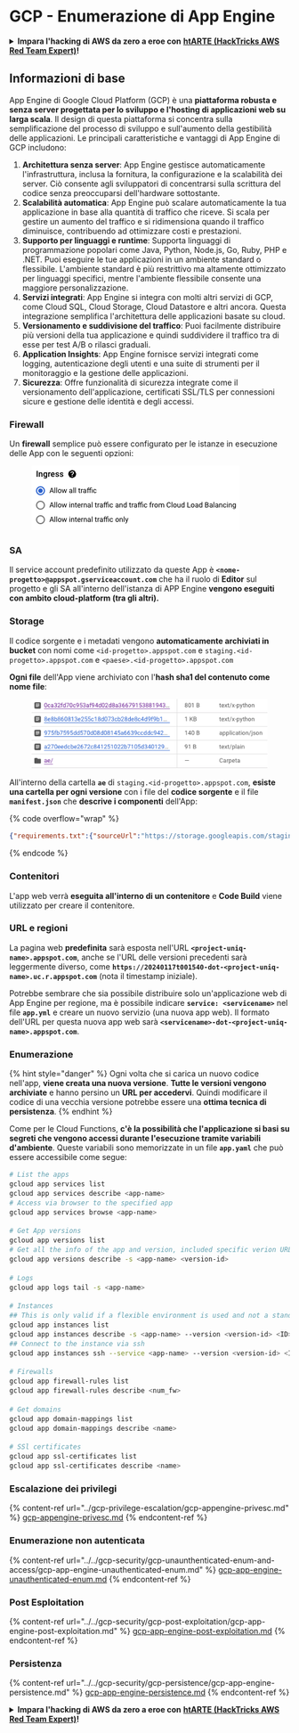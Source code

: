 # GCP - Enumerazione di App Engine

<details>

<summary><strong>Impara l'hacking di AWS da zero a eroe con</strong> <a href="https://training.hacktricks.xyz/courses/arte"><strong>htARTE (HackTricks AWS Red Team Expert)</strong></a><strong>!</strong></summary>

Altri modi per supportare HackTricks:

* Se vuoi vedere la tua **azienda pubblicizzata su HackTricks** o **scaricare HackTricks in PDF** Controlla i [**PACCHETTI DI ABBONAMENTO**](https://github.com/sponsors/carlospolop)!
* Ottieni il [**merchandising ufficiale di PEASS & HackTricks**](https://peass.creator-spring.com)
* Scopri [**The PEASS Family**](https://opensea.io/collection/the-peass-family), la nostra collezione di [**NFT esclusivi**](https://opensea.io/collection/the-peass-family)
* **Unisciti al** 💬 [**gruppo Discord**](https://discord.gg/hRep4RUj7f) o al [**gruppo Telegram**](https://t.me/peass) o **seguici** su **Twitter** 🐦 [**@hacktricks_live**](https://twitter.com/hacktricks_live)**.**
* **Condividi i tuoi trucchi di hacking inviando PR a** [**HackTricks**](https://github.com/carlospolop/hacktricks) e [**HackTricks Cloud**](https://github.com/carlospolop/hacktricks-cloud) github repos.

</details>

## Informazioni di base <a href="#reviewing-app-engine-configurations" id="reviewing-app-engine-configurations"></a>


App Engine di Google Cloud Platform (GCP) è una **piattaforma robusta e senza server progettata per lo sviluppo e l'hosting di applicazioni web su larga scala**. Il design di questa piattaforma si concentra sulla semplificazione del processo di sviluppo e sull'aumento della gestibilità delle applicazioni. Le principali caratteristiche e vantaggi di App Engine di GCP includono:

1. **Architettura senza server**: App Engine gestisce automaticamente l'infrastruttura, inclusa la fornitura, la configurazione e la scalabilità dei server. Ciò consente agli sviluppatori di concentrarsi sulla scrittura del codice senza preoccuparsi dell'hardware sottostante.
2. **Scalabilità automatica**: App Engine può scalare automaticamente la tua applicazione in base alla quantità di traffico che riceve. Si scala per gestire un aumento del traffico e si ridimensiona quando il traffico diminuisce, contribuendo ad ottimizzare costi e prestazioni.
3. **Supporto per linguaggi e runtime**: Supporta linguaggi di programmazione popolari come Java, Python, Node.js, Go, Ruby, PHP e .NET. Puoi eseguire le tue applicazioni in un ambiente standard o flessibile. L'ambiente standard è più restrittivo ma altamente ottimizzato per linguaggi specifici, mentre l'ambiente flessibile consente una maggiore personalizzazione.
4. **Servizi integrati**: App Engine si integra con molti altri servizi di GCP, come Cloud SQL, Cloud Storage, Cloud Datastore e altri ancora. Questa integrazione semplifica l'architettura delle applicazioni basate su cloud.
5. **Versionamento e suddivisione del traffico**: Puoi facilmente distribuire più versioni della tua applicazione e quindi suddividere il traffico tra di esse per test A/B o rilasci graduali.
6. **Application Insights**: App Engine fornisce servizi integrati come logging, autenticazione degli utenti e una suite di strumenti per il monitoraggio e la gestione delle applicazioni.
7. **Sicurezza**: Offre funzionalità di sicurezza integrate come il versionamento dell'applicazione, certificati SSL/TLS per connessioni sicure e gestione delle identità e degli accessi.

### Firewall

Un **firewall** semplice può essere configurato per le istanze in esecuzione delle App con le seguenti opzioni:

<figure><img src="../../../.gitbook/assets/image (3) (1) (2).png" alt=""><figcaption></figcaption></figure>

### SA

Il service account predefinito utilizzato da queste App è **`<nome-progetto>@appspot.gserviceaccount.com`** che ha il ruolo di **Editor** sul progetto e gli SA all'interno dell'istanza di APP Engine **vengono eseguiti con ambito cloud-platform (tra gli altri).**

### Storage

Il codice sorgente e i metadati vengono **automaticamente archiviati in bucket** con nomi come `<id-progetto>.appspot.com` e `staging.<id-progetto>.appspot.com` e `<paese>.<id-progetto>.appspot.com`&#x20;

**Ogni file** dell'App viene archiviato con l'**hash sha1 del contenuto come nome file**:

<figure><img src="../../../.gitbook/assets/image (4) (6).png" alt=""><figcaption></figcaption></figure>

All'interno della cartella **`ae`** di `staging.<id-progetto>.appspot.com`, **esiste una cartella per ogni versione** con i file del **codice sorgente** e il file **`manifest.json`** che **descrive i componenti** dell'App:

{% code overflow="wrap" %}
```json
{"requirements.txt":{"sourceUrl":"https://storage.googleapis.com/staging.onboarding-host-98efbf97812843.appspot.com/a270eedcbe2672c841251022b7105d340129d108","sha1Sum":"a270eedc_be2672c8_41251022_b7105d34_0129d108"},"main_test.py":{"sourceUrl":"https://storage.googleapis.com/staging.onboarding-host-98efbf97812843.appspot.com/0ca32fd70c953af94d02d8a36679153881943f32","sha1Sum":"0ca32fd7_0c953af9_4d02d8a ...
```
{% endcode %}

### Contenitori

L'app web verrà **eseguita all'interno di un contenitore** e **Code Build** viene utilizzato per creare il contenitore.

### URL e regioni

La pagina web **predefinita** sarà esposta nell'URL **`<project-uniq-name>.appspot.com`**, anche se l'URL delle versioni precedenti sarà leggermente diverso, come **`https://20240117t001540-dot-<project-uniq-name>.uc.r.appspot.com`** (nota il timestamp iniziale).

Potrebbe sembrare che sia possibile distribuire solo un'applicazione web di App Engine per regione, ma è possibile indicare **`service: <servicename>`** nel file **`app.yml`** e creare un nuovo servizio (una nuova app web). Il formato dell'URL per questa nuova app web sarà **`<servicename>-dot-<project-uniq-name>.appspot.com`**.

### Enumerazione

{% hint style="danger" %}
Ogni volta che si carica un nuovo codice nell'app, **viene creata una nuova versione**. **Tutte le versioni vengono archiviate** e hanno persino un **URL per accedervi**. Quindi modificare il codice di una vecchia versione potrebbe essere una **ottima tecnica di persistenza**.
{% endhint %}

Come per le Cloud Functions, **c'è la possibilità che l'applicazione si basi su segreti che vengono accessi durante l'esecuzione tramite variabili d'ambiente**. Queste variabili sono memorizzate in un file **`app.yaml`** che può essere accessibile come segue:
```bash
# List the apps
gcloud app services list
gcloud app services describe <app-name>
# Access via browser to the specified app
gcloud app services browse <app-name>

# Get App versions
gcloud app versions list
# Get all the info of the app and version, included specific verion URL and the env
gcloud app versions describe -s <app-name> <version-id>

# Logs
gcloud app logs tail -s <app-name>

# Instances
## This is only valid if a flexible environment is used and not a standard one
gcloud app instances list
gcloud app instances describe -s <app-name> --version <version-id> <ID>
## Connect to the instance via ssh
gcloud app instances ssh --service <app-name> --version <version-id> <ID>

# Firewalls
gcloud app firewall-rules list
gcloud app firewall-rules describe <num_fw>

# Get domains
gcloud app domain-mappings list
gcloud app domain-mappings describe <name>

# SSl certificates
gcloud app ssl-certificates list
gcloud app ssl-certificates describe <name>
```
### Escalazione dei privilegi

{% content-ref url="../gcp-privilege-escalation/gcp-appengine-privesc.md" %}
[gcp-appengine-privesc.md](../gcp-privilege-escalation/gcp-appengine-privesc.md)
{% endcontent-ref %}

### Enumerazione non autenticata

{% content-ref url="../../gcp-security/gcp-unaunthenticated-enum-and-access/gcp-app-engine-unauthenticated-enum.md" %}
[gcp-app-engine-unauthenticated-enum.md](../../gcp-security/gcp-unaunthenticated-enum-and-access/gcp-app-engine-unauthenticated-enum.md)
{% endcontent-ref %}

### Post Esploitation

{% content-ref url="../../gcp-security/gcp-post-exploitation/gcp-app-engine-post-exploitation.md" %}
[gcp-app-engine-post-exploitation.md](../../gcp-security/gcp-post-exploitation/gcp-app-engine-post-exploitation.md)
{% endcontent-ref %}

### Persistenza

{% content-ref url="../../gcp-security/gcp-persistence/gcp-app-engine-persistence.md" %}
[gcp-app-engine-persistence.md](../../gcp-security/gcp-persistence/gcp-app-engine-persistence.md)
{% endcontent-ref %}

<details>

<summary><strong>Impara l'hacking di AWS da zero a eroe con</strong> <a href="https://training.hacktricks.xyz/courses/arte"><strong>htARTE (HackTricks AWS Red Team Expert)</strong></a><strong>!</strong></summary>

Altri modi per supportare HackTricks:

* Se vuoi vedere la tua **azienda pubblicizzata in HackTricks** o **scaricare HackTricks in PDF** controlla i [**PACCHETTI DI ABBONAMENTO**](https://github.com/sponsors/carlospolop)!
* Ottieni il [**merchandising ufficiale di PEASS & HackTricks**](https://peass.creator-spring.com)
* Scopri [**The PEASS Family**](https://opensea.io/collection/the-peass-family), la nostra collezione di esclusive [**NFT**](https://opensea.io/collection/the-peass-family)
* **Unisciti al** 💬 [**gruppo Discord**](https://discord.gg/hRep4RUj7f) o al [**gruppo Telegram**](https://t.me/peass) o **seguici** su **Twitter** 🐦 [**@hacktricks_live**](https://twitter.com/hacktricks_live)**.**
* **Condividi i tuoi trucchi di hacking inviando PR ai repository di** [**HackTricks**](https://github.com/carlospolop/hacktricks) e [**HackTricks Cloud**](https://github.com/carlospolop/hacktricks-cloud) github.

</details>
